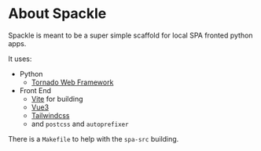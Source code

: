 # About Spackle

Spackle is meant to be a super simple scaffold for local SPA fronted python apps.

It uses:

* Python
    * [Tornado Web Framework](https://www.tornadoweb.org/en/stable/)
* Front End
    * [Vite](https://vitejs.dev/) for building
    * [Vue3](https://vuejs.org/)
    * [Tailwindcss](https://tailwindcss.com/)
    * and `postcss` and `autoprefixer`

There is a `Makefile` to help with the `spa-src` building.
